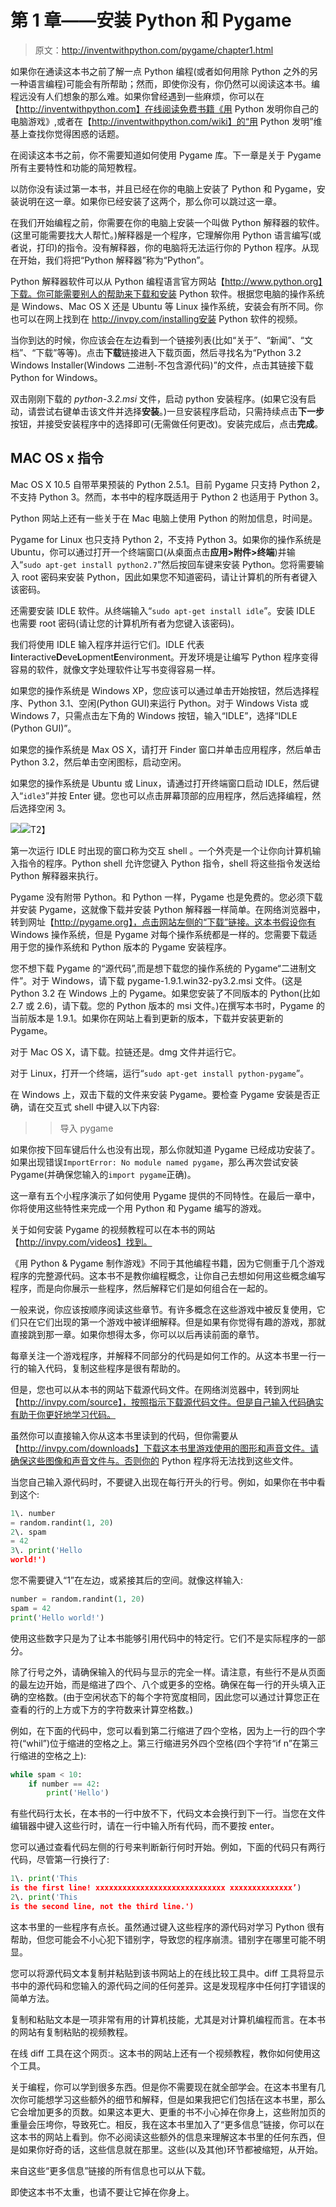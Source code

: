 # 第 1 章——安装 Python 和 Pygame

> 原文：<http://inventwithpython.com/pygame/chapter1.html>

如果你在通读这本书之前了解一点 Python 编程(或者如何用除 Python 之外的另一种语言编程)可能会有所帮助；然而，即使你没有，你仍然可以阅读这本书。编程远没有人们想象的那么难。如果你曾经遇到一些麻烦，你可以在【http://inventwithpython.com】在线阅读免费书籍《用 Python 发明你自己的电脑游戏》,或者在【http://inventwithpython.com/wiki】的“用 Python 发明”维基上查找你觉得困惑的话题。

在阅读这本书之前，你不需要知道如何使用 Pygame 库。下一章是关于 Pygame 所有主要特性和功能的简短教程。

以防你没有读过第一本书，并且已经在你的电脑上安装了 Python 和 Pygame，安装说明在这一章。如果你已经安装了这两个，那么你可以跳过这一章。

在我们开始编程之前，你需要在你的电脑上安装一个叫做 Python 解释器的软件。(这里可能需要找大人帮忙。)解释器是一个程序，它理解你用 Python 语言编写(或者说，打印)的指令。没有解释器，你的电脑将无法运行你的 Python 程序。从现在开始，我们将把“Python 解释器”称为“Python”。

Python 解释器软件可以从 Python 编程语言官方网站【http://www.python.org】下载。你可能需要别人的帮助来下载和安装 Python 软件。根据您电脑的操作系统是 Windows、Mac OS X 还是 Ubuntu 等 Linux 操作系统，安装会有所不同。你也可以在网上找到在 http://invpy.com/installing安装 Python 软件的视频。

 当你到达的时候，你应该会在左边看到一个链接列表(比如“关于”、“新闻”、“文档”、“下载”等等)。点击**下载**链接进入下载页面，然后寻找名为“Python 3.2 Windows Installer(Windows 二进制-不包含源代码)”的文件，点击其链接下载 Python for Windows。

 双击刚刚下载的 *python-3.2.msi* 文件，启动 python 安装程序。(如果它没有启动，请尝试右键单击该文件并选择**安装**。)一旦安装程序启动，只需持续点击**下一步**按钮，并接受安装程序中的选择即可(无需做任何更改)。安装完成后，点击**完成**。

## MAC OS x 指令

Mac OS X 10.5 自带苹果预装的 Python 2.5.1。目前 Pygame 只支持 Python 2，不支持 Python 3。然而，本书中的程序既适用于 Python 2 也适用于 Python 3。

Python 网站上还有一些关于在 Mac 电脑上使用 Python 的附加信息，时间是。

 Pygame for Linux 也只支持 Python 2，不支持 Python 3。如果你的操作系统是 Ubuntu，你可以通过打开一个终端窗口(从桌面点击**应用>附件>终端**)并输入“`sudo apt-get install python2.7`”然后按回车键来安装 Python。您将需要输入 root 密码来安装 Python，因此如果您不知道密码，请让计算机的所有者键入该密码。

还需要安装 IDLE 软件。从终端输入“`sudo apt-get install idle`”。安装 IDLE 也需要 root 密码(请让您的计算机所有者为您键入该密码)。

我们将使用 IDLE 输入程序并运行它们。IDLE 代表**I**interactive**D**eve**L**opment**E**environment。开发环境是让编写 Python 程序变得容易的软件，就像文字处理软件让写书变得容易一样。

如果您的操作系统是 Windows XP，您应该可以通过单击开始按钮，然后选择程序、Python 3.1、空闲(Python GUI)来运行 Python。对于 Windows Vista 或 Windows 7，只需点击左下角的 Windows 按钮，输入“IDLE”，选择“IDLE (Python GUI)”。

如果您的操作系统是 Max OS X，请打开 Finder 窗口并单击应用程序，然后单击 Python 3.2，然后单击空闲图标，启动空闲。

如果您的操作系统是 Ubuntu 或 Linux，请通过打开终端窗口启动 IDLE，然后键入“`idle3`”并按 Enter 键。您也可以点击屏幕顶部的应用程序，然后选择编程，然后选择空闲 3。

![](img/359817827e1686d788ce91d402eb0d32.png)![](img/2f63c424e87b7cfc6d6f2b87ba142783.png)T2】

第一次运行 IDLE 时出现的窗口称为交互 shell 。一个外壳是一个让你向计算机输入指令的程序。Python shell 允许您键入 Python 指令，shell 将这些指令发送给 Python 解释器来执行。

Pygame 没有附带 Python。和 Python 一样，Pygame 也是免费的。您必须下载并安装 Pygame，这就像下载并安装 Python 解释器一样简单。在网络浏览器中，转到网址【http://pygame.org】，点击网站左侧的“下载”链接。这本书假设你有 Windows 操作系统，但是 Pygame 对每个操作系统都是一样的。您需要下载适用于您的操作系统和 Python 版本的 Pygame 安装程序。

您不想下载 Pygame 的“源代码”,而是想下载您的操作系统的 Pygame“二进制文件”。对于 Windows，请下载 pygame-1.9.1.win32-py3.2.msi 文件。(这是 Python 3.2 在 Windows 上的 Pygame。如果您安装了不同版本的 Python(比如 2.7 或 2.6)，请下载。您的 Python 版本的 msi 文件。)在撰写本书时，Pygame 的当前版本是 1.9.1。如果你在网站上看到更新的版本，下载并安装更新的 Pygame。

对于 Mac OS X，请下载。拉链还是。dmg 文件并运行它。

对于 Linux，打开一个终端，运行“`sudo apt-get install python-pygame`”。

在 Windows 上，双击下载的文件来安装 Pygame。要检查 Pygame 安装是否正确，请在交互式 shell 中键入以下内容:

>>导入 pygame

如果你按下回车键后什么也没有出现，那么你就知道 Pygame 已经成功安装了。如果出现错误`ImportError: No module named pygame`，那么再次尝试安装 Pygame(并确保您输入的`import pygame`正确)。

这一章有五个小程序演示了如何使用 Pygame 提供的不同特性。在最后一章中，你将使用这些特性来完成一个用 Python 和 Pygame 编写的游戏。

关于如何安装 Pygame 的视频教程可以在本书的网站【http://invpy.com/videos】找到。

《用 Python & Pygame 制作游戏》不同于其他编程书籍，因为它侧重于几个游戏程序的完整源代码。这本书不是教你编程概念，让你自己去想如何用这些概念编写程序，而是向你展示一些程序，然后解释它们是如何组合在一起的。

一般来说，你应该按顺序阅读这些章节。有许多概念在这些游戏中被反复使用，它们只在它们出现的第一个游戏中被详细解释。但是如果有你觉得有趣的游戏，那就直接跳到那一章。如果你想得太多，你可以以后再读前面的章节。

每章关注一个游戏程序，并解释不同部分的代码是如何工作的。从这本书里一行一行的输入代码，复制这些程序是很有帮助的。

但是，您也可以从本书的网站下载源代码文件。在网络浏览器中，转到网址【http://invpy.com/source】，按照指示下载源代码文件。但是自己输入代码确实有助于你更好地学习代码。

虽然你可以直接输入你从这本书里读到的代码，但你需要从【http://invpy.com/downloads】下载这本书里游戏使用的图形和声音文件。请确保这些图像和声音文件与。否则你的 Python 程序将无法找到这些文件。

当您自己输入源代码时，不要键入出现在每行开头的行号。例如，如果你在书中看到这个:

```py
1\. number
= random.randint(1, 20)
2\. spam
= 42
3\. print('Hello
world!')
```

您不需要键入“1”在左边，或紧接其后的空间。就像这样输入:

```py
number = random.randint(1, 20)
spam = 42
print('Hello world!')
```

使用这些数字只是为了让本书能够引用代码中的特定行。它们不是实际程序的一部分。

除了行号之外，请确保输入的代码与显示的完全一样。请注意，有些行不是从页面的最左边开始，而是缩进了四个、八个或更多的空格。确保在每一行的开头填入正确的空格数。(由于空闲状态下的每个字符宽度相同，因此您可以通过计算您正在查看的行的上方或下方的字符数来计算空格数。)

例如，在下面的代码中，您可以看到第二行缩进了四个空格，因为上一行的四个字符(“whil”)位于缩进的空格之上。第三行缩进另外四个空格(四个字符“if n”在第三行缩进的空格之上):

```py
while spam < 10:
    if number == 42:
        print('Hello')
```

有些代码行太长，在本书的一行中放不下，代码文本会换行到下一行。当您在文件编辑器中键入这些行时，请在一行中输入所有代码，而不要按 enter。

您可以通过查看代码左侧的行号来判断新行何时开始。例如，下面的代码只有两行代码，尽管第一行换行了:

```py
1\. print('This
is the first line! xxxxxxxxxxxxxxxxxxxxxxxxxxxxx xxxxxxxxxxxxxx’)
2\. print('This
is the second line, not the third line.')
```

这本书里的一些程序有点长。虽然通过键入这些程序的源代码对学习 Python 很有帮助，但您可能会不小心犯下错别字，导致您的程序崩溃。错别字在哪里可能不明显。

您可以将源代码文本复制并粘贴到该书网站上的在线比较工具中。diff 工具将显示书中的源代码和您输入的源代码之间的任何差异。这是发现程序中任何打字错误的简单方法。

复制和粘贴文本是一项非常有用的计算机技能，尤其是对计算机编程而言。在本书的网站有复制粘贴的视频教程。

 在线 diff 工具在这个网页:。这本书的网站上还有一个视频教程，教你如何使用这个工具。

 关于编程，你可以学到很多东西。但是你不需要现在就全部学会。在这本书里有几次你可能想学习这些额外的细节和解释，但是如果我把它们包括在这本书里，那么它会增加更多的页数。如果这本更大、更重的书不小心掉在你身上，这些附加页的重量会压垮你，导致死亡。相反，我在这本书里加入了“更多信息”链接，你可以在这本书的网站上看到。你不必阅读这些额外的信息来理解这本书里的任何东西，但是如果你好奇的话，这些信息就在那里。这些(以及其他)环节都被缩短，从开始。

 来自这些“更多信息”链接的所有信息也可以从下载。

 即使这本书不太重，也请不要让它掉在你身上。
